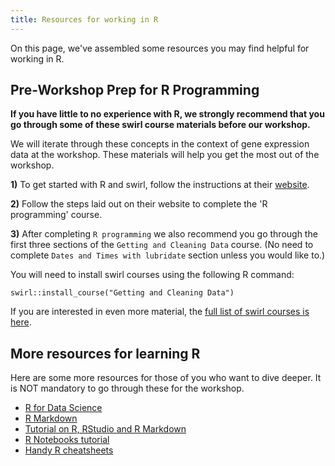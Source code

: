 ```yaml
---
title: Resources for working in R
---
```


On this page, we've assembled some resources you may find helpful for working in R.

## Pre-Workshop Prep for R Programming

**If you have little to no experience with R, we strongly recommend that you go through some of these swirl course materials before our workshop.**

We will iterate through these concepts in the context of gene expression data at the workshop.
These materials will help you get the most out of the workshop.

**1)** To get started with R and swirl, follow the instructions at their [website](https://swirlstats.com/students.html).

**2)** Follow the steps laid out on their website to complete the 'R programming' course.

**3)** After completing `R programming` we also recommend you go through the first three sections of the `Getting and Cleaning Data` course.
(No need to complete `Dates and Times with lubridate` section unless you would like to.)

You will need to install swirl courses using the following R command:

```
swirl::install_course("Getting and Cleaning Data")
```

If you are interested in even more material, the [full list of swirl courses is here](https://swirlstats.com/scn/title.html).

## More resources for learning R

Here are some more resources for those of you who want to dive deeper. It is NOT mandatory to go through these for the workshop.

+ [R for Data Science](https://r4ds.hadley.nz/)
+ [R Markdown](http://rmarkdown.rstudio.com)
+ [Tutorial on R, RStudio and R Markdown](https://ismayc.github.io/rbasics-book/)
+ [R Notebooks tutorial](https://bookdown.org/yihui/rmarkdown/)
+ [Handy R cheatsheets](https://posit.co/resources/cheatsheets/)
